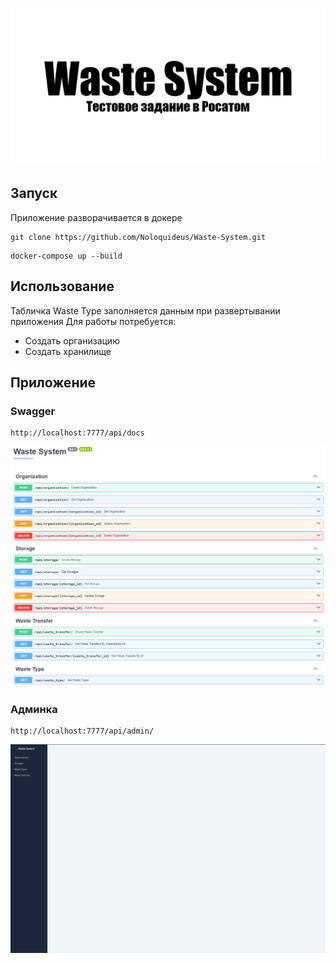 ![Preview](.github/static/wastessytem.jpg)
## Запуск
Приложение разворачивается в докере
```shell
git clone https://github.com/Noloquideus/Waste-System.git
```
```shell
docker-compose up --build
```
## Использование
Табличка Waste Type заполняется данным при развертывании приложения
Для работы потребуется:
- Создать организацию
- Создать хранилище

## Приложение
### Swagger
```shell
http://localhost:7777/api/docs
```
![Swagger](.github/static/swagger.png)

### Админка
```shell
http://localhost:7777/api/admin/
```
![Admin](.github/static/admin.png)
